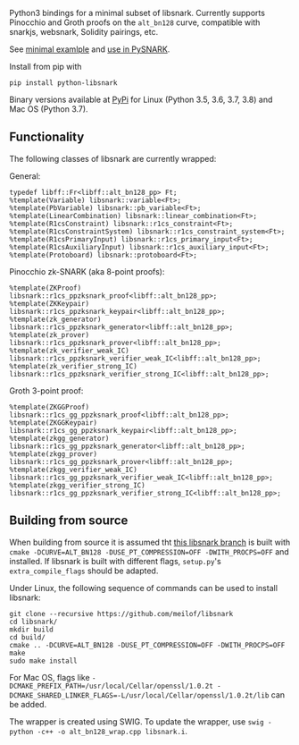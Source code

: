 Python3 bindings for a minimal subset of libsnark. Currently supports Pinocchio and Groth proofs on the `alt_bn128` curve, compatible with snarkjs, websnark, Solidity pairings, etc.

See [minimal examlple](https://github.com/meilof/python-libsnark/blob/master/examples/test.py) and [use in PySNARK](https://github.com/meilof/pysnark/blob/master/pysnark/libsnark/backend.py).

Install from pip with

```
pip install python-libsnark
```

Binary versions available at [PyPi](https://pypi.org/manage/project/python-libsnark/release/0.3.1/) for Linux (Python 3.5, 3.6, 3.7, 3.8) and Mac OS (Python 3.7).

## Functionality

The following classes of libsnark are currently wrapped:

General:

```
typedef libff::Fr<libff::alt_bn128_pp> Ft;
%template(Variable) libsnark::variable<Ft>;
%template(PbVariable) libsnark::pb_variable<Ft>;
%template(LinearCombination) libsnark::linear_combination<Ft>;
%template(R1csConstraint) libsnark::r1cs_constraint<Ft>;
%template(R1csConstraintSystem) libsnark::r1cs_constraint_system<Ft>;
%template(R1csPrimaryInput) libsnark::r1cs_primary_input<Ft>;
%template(R1csAuxiliaryInput) libsnark::r1cs_auxiliary_input<Ft>;
%template(Protoboard) libsnark::protoboard<Ft>;
```

Pinocchio zk-SNARK (aka 8-point proofs):

```
%template(ZKProof) libsnark::r1cs_ppzksnark_proof<libff::alt_bn128_pp>;
%template(ZKKeypair) libsnark::r1cs_ppzksnark_keypair<libff::alt_bn128_pp>;
%template(zk_generator) libsnark::r1cs_ppzksnark_generator<libff::alt_bn128_pp>;
%template(zk_prover) libsnark::r1cs_ppzksnark_prover<libff::alt_bn128_pp>;
%template(zk_verifier_weak_IC) libsnark::r1cs_ppzksnark_verifier_weak_IC<libff::alt_bn128_pp>;
%template(zk_verifier_strong_IC) libsnark::r1cs_ppzksnark_verifier_strong_IC<libff::alt_bn128_pp>;
```

Groth 3-point proof:

```
%template(ZKGGProof) libsnark::r1cs_gg_ppzksnark_proof<libff::alt_bn128_pp>;
%template(ZKGGKeypair) libsnark::r1cs_gg_ppzksnark_keypair<libff::alt_bn128_pp>;
%template(zkgg_generator) libsnark::r1cs_gg_ppzksnark_generator<libff::alt_bn128_pp>;
%template(zkgg_prover) libsnark::r1cs_gg_ppzksnark_prover<libff::alt_bn128_pp>;
%template(zkgg_verifier_weak_IC) libsnark::r1cs_gg_ppzksnark_verifier_weak_IC<libff::alt_bn128_pp>;
%template(zkgg_verifier_strong_IC) libsnark::r1cs_gg_ppzksnark_verifier_strong_IC<libff::alt_bn128_pp>;
```

## Building from source

When building from source it is assumed tht [this libsnark branch](https://github.com/meilof/libsnark) is built with `cmake -DCURVE=ALT_BN128 -DUSE_PT_COMPRESSION=OFF -DWITH_PROCPS=OFF` and installed. If libsnark is built with different flags, `setup.py`'s `extra_compile_flags` should be adapted.

Under Linux, the following sequence of commands can be used to install libsnark:

```
git clone --recursive https://github.com/meilof/libsnark
cd libsnark/
mkdir build
cd build/
cmake .. -DCURVE=ALT_BN128 -DUSE_PT_COMPRESSION=OFF -DWITH_PROCPS=OFF
make
sudo make install
```

For Mac OS, flags like `-DCMAKE_PREFIX_PATH=/usr/local/Cellar/openssl/1.0.2t -DCMAKE_SHARED_LINKER_FLAGS=-L/usr/local/Cellar/openssl/1.0.2t/lib` can be added.

The wrapper is created using SWIG. To update the wrapper, use `swig -python -c++ -o alt_bn128_wrap.cpp libsnark.i`.
